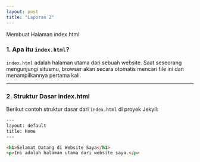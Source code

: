 ```yaml
---
layout: post
title: "Laporan 2"
---
```


Membuat Halaman index.html

### 1. Apa itu `index.html`?

`index.html` adalah halaman utama dari sebuah website. Saat seseorang mengunjungi situsmu, browser akan secara otomatis mencari file ini dan menampilkannya pertama kali.

---

### 2. Struktur Dasar index.html

Berikut contoh struktur dasar dari `index.html` di proyek Jekyll:

```html
---
layout: default
title: Home
---

<h1>Selamat Datang di Website Saya</h1>
<p>Ini adalah halaman utama dari website saya.</p>
